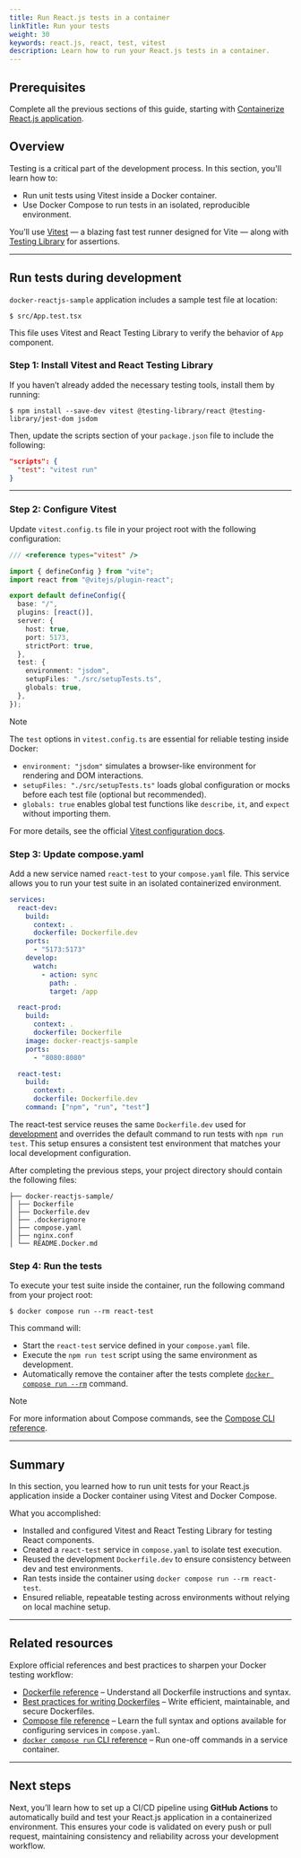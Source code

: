 ```yaml
---
title: Run React.js tests in a container
linkTitle: Run your tests
weight: 30
keywords: react.js, react, test, vitest
description: Learn how to run your React.js tests in a container.
---
```


## Prerequisites

Complete all the previous sections of this guide, starting with [Containerize React.js application](containerize.md).

## Overview

Testing is a critical part of the development process. In this section, you'll learn how to:

- Run unit tests using Vitest inside a Docker container.
- Use Docker Compose to run tests in an isolated, reproducible environment.

You’ll use [Vitest](https://vitest.dev) — a blazing fast test runner designed for Vite — along with [Testing Library](https://testing-library.com/) for assertions.

---

## Run tests during development

`docker-reactjs-sample` application includes a sample test file at location:

```console
$ src/App.test.tsx
```

This file uses Vitest and React Testing Library to verify the behavior of `App` component.

### Step 1: Install Vitest and React Testing Library

If you haven’t already added the necessary testing tools, install them by running:

```console
$ npm install --save-dev vitest @testing-library/react @testing-library/jest-dom jsdom
```

Then, update the scripts section of your `package.json` file to include the following:

```json
"scripts": {
  "test": "vitest run"
}
```

---

### Step 2: Configure Vitest

Update `vitest.config.ts` file in your project root with the following configuration:

```ts {hl_lines="14-18",linenos=true}
/// <reference types="vitest" />

import { defineConfig } from "vite";
import react from "@vitejs/plugin-react";

export default defineConfig({
  base: "/",
  plugins: [react()],
  server: {
    host: true,
    port: 5173,
    strictPort: true,
  },
  test: {
    environment: "jsdom",
    setupFiles: "./src/setupTests.ts",
    globals: true,
  },
});
```

> [!NOTE]
> The `test` options in `vitest.config.ts` are essential for reliable testing inside Docker:
> - `environment: "jsdom"` simulates a browser-like environment for rendering and DOM interactions.  
> - `setupFiles: "./src/setupTests.ts"` loads global configuration or mocks before each test file (optional but recommended).  
> - `globals: true` enables global test functions like `describe`, `it`, and `expect` without importing them.
>
> For more details, see the official [Vitest configuration docs](https://vitest.dev/config/).

### Step 3: Update compose.yaml

Add a new service named `react-test` to your `compose.yaml` file. This service allows you to run your test suite in an isolated containerized environment.

```yaml {hl_lines="22-26",linenos=true}
services:
  react-dev:
    build:
      context: .
      dockerfile: Dockerfile.dev
    ports:
      - "5173:5173"
    develop:
      watch:
        - action: sync
          path: .
          target: /app

  react-prod:
    build:
      context: .
      dockerfile: Dockerfile
    image: docker-reactjs-sample
    ports:
      - "8080:8080"

  react-test:
    build:
      context: .
      dockerfile: Dockerfile.dev
    command: ["npm", "run", "test"]

```

The react-test service reuses the same `Dockerfile.dev` used for [development](develop.md) and overrides the default command to run tests with `npm run test`. This setup ensures a consistent test environment that matches your local development configuration.


After completing the previous steps, your project directory should contain the following files:

```text
├── docker-reactjs-sample/
│ ├── Dockerfile
│ ├── Dockerfile.dev
│ ├── .dockerignore
│ ├── compose.yaml
│ ├── nginx.conf
│ └── README.Docker.md
```

### Step 4: Run the tests

To execute your test suite inside the container, run the following command from your project root:

```console
$ docker compose run --rm react-test
```

This command will:
- Start the `react-test` service defined in your `compose.yaml` file.
- Execute the `npm run test` script using the same environment as development.
- Automatically remove the container after the tests complete [`docker compose run --rm`](/engine/reference/commandline/compose_run) command.

> [!NOTE]
> For more information about Compose commands, see the [Compose CLI
> reference](/reference/cli/docker/compose/_index.md).

---

## Summary

In this section, you learned how to run unit tests for your React.js application inside a Docker container using Vitest and Docker Compose.

What you accomplished:
- Installed and configured Vitest and React Testing Library for testing React components.
- Created a `react-test` service in `compose.yaml` to isolate test execution.
- Reused the development `Dockerfile.dev` to ensure consistency between dev and test environments.
- Ran tests inside the container using `docker compose run --rm react-test`.
- Ensured reliable, repeatable testing across environments without relying on local machine setup.

---

## Related resources

Explore official references and best practices to sharpen your Docker testing workflow:

- [Dockerfile reference](/reference/dockerfile/) – Understand all Dockerfile instructions and syntax.
- [Best practices for writing Dockerfiles](/develop/develop-images/dockerfile_best-practices/) – Write efficient, maintainable, and secure Dockerfiles.
- [Compose file reference](/compose/compose-file/) – Learn the full syntax and options available for configuring services in `compose.yaml`.  
- [`docker compose run` CLI reference](/reference/cli/docker/compose/run/) – Run one-off commands in a service container.
---

## Next steps

Next, you’ll learn how to set up a CI/CD pipeline using **GitHub Actions** to automatically build and test your React.js application in a containerized environment. This ensures your code is validated on every push or pull request, maintaining consistency and reliability across your development workflow.
